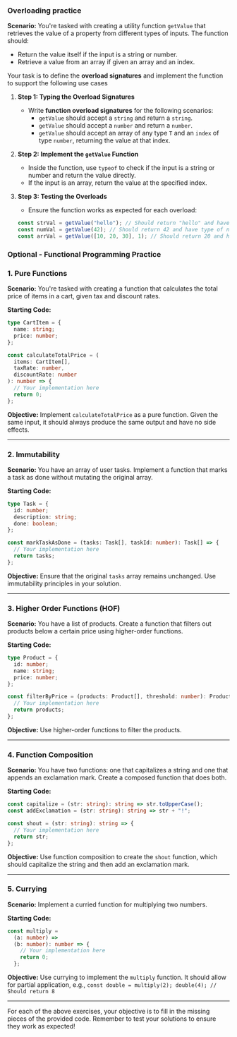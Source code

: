 ### Overloading practice

**Scenario:** You're tasked with creating a utility function `getValue` that retrieves the value of a property from different types of inputs. The function should:

- Return the value itself if the input is a string or number.
- Retrieve a value from an array if given an array and an index.

Your task is to define the **overload signatures** and implement the function to support the following use cases

1. **Step 1: Typing the Overload Signatures**

   - Write **function overload signatures** for the following scenarios:
     - `getValue` should accept a `string` and return a `string`.
     - `getValue` should accept a `number` and return a `number`.
     - `getValue` should accept an array of any type `T` and an `index` of type `number`, returning the value at that index.

2. **Step 2: Implement the `getValue` Function**

   - Inside the function, use `typeof` to check if the input is a string or number and return the value directly.
   - If the input is an array, return the value at the specified index.

3. **Step 3: Testing the Overloads**

   - Ensure the function works as expected for each overload:

   ```typescript
   const strVal = getValue("hello"); // Should return "hello" and have type of string
   const numVal = getValue(42); // Should return 42 and have type of number
   const arrVal = getValue([10, 20, 30], 1); // Should return 20 and have type of number
   ```

### Optional - Functional Programming Practice

### 1. Pure Functions

**Scenario:** You're tasked with creating a function that calculates the total price of items in a cart, given tax and discount rates.

**Starting Code:**

```typescript
type CartItem = {
  name: string;
  price: number;
};

const calculateTotalPrice = (
  items: CartItem[],
  taxRate: number,
  discountRate: number
): number => {
  // Your implementation here
  return 0;
};
```

**Objective:** Implement `calculateTotalPrice` as a pure function. Given the same input, it should always produce the same output and have no side effects.

---

### 2. Immutability

**Scenario:** You have an array of user tasks. Implement a function that marks a task as done without mutating the original array.

**Starting Code:**

```typescript
type Task = {
  id: number;
  description: string;
  done: boolean;
};

const markTaskAsDone = (tasks: Task[], taskId: number): Task[] => {
  // Your implementation here
  return tasks;
};
```

**Objective:** Ensure that the original `tasks` array remains unchanged. Use immutability principles in your solution.

---

### 3. Higher Order Functions (HOF)

**Scenario:** You have a list of products. Create a function that filters out products below a certain price using higher-order functions.

**Starting Code:**

```typescript
type Product = {
  id: number;
  name: string;
  price: number;
};

const filterByPrice = (products: Product[], threshold: number): Product[] => {
  // Your implementation here
  return products;
};
```

**Objective:** Use higher-order functions to filter the products.

---

### 4. Function Composition

**Scenario:** You have two functions: one that capitalizes a string and one that appends an exclamation mark. Create a composed function that does both.

**Starting Code:**

```typescript
const capitalize = (str: string): string => str.toUpperCase();
const addExclamation = (str: string): string => str + "!";

const shout = (str: string): string => {
  // Your implementation here
  return str;
};
```

**Objective:** Use function composition to create the `shout` function, which should capitalize the string and then add an exclamation mark.

---

### 5. Currying

**Scenario:** Implement a curried function for multiplying two numbers.

**Starting Code:**

```typescript
const multiply =
  (a: number) =>
  (b: number): number => {
    // Your implementation here
    return 0;
  };
```

**Objective:** Use currying to implement the `multiply` function. It should allow for partial application, e.g., `const double = multiply(2); double(4); // Should return 8`

---

For each of the above exercises, your objective is to fill in the missing pieces of the provided code. Remember to test your solutions to ensure they work as expected!
